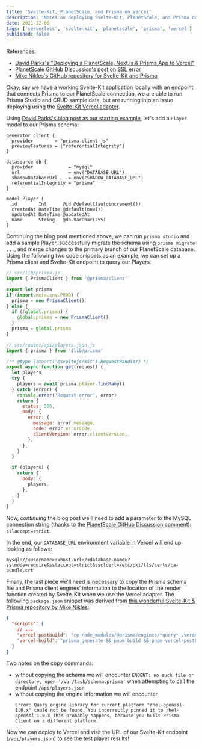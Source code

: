 ```yaml
---
title: 'Svelte-Kit, PlanetScale, and Prisma on Vercel'
description: 'Notes on deploying Svelte-Kit, PlanetScale, and Prisma on Vercel'
date: 2021-12-06
tags: ['serverless', 'svelte-kit', 'planetscale', 'prisma', 'vercel']
published: false
---
```


References:

- [David Parks's "Deploying a PlanetScale, Next.js & Prisma App to Vercel"](https://davidparks.dev/blog/planetscale-deployment-with-prisma/)
- [PlanetScale GitHub Discussion's post on SSL error](https://github.com/planetscale/beta/discussions/82#discussioncomment-1225083)
- [Mike Nikles's GitHub repository for Svelte-Kit and Prisma](https://github.com/mikenikles/sveltekit-prisma/blob/main/package.json#L13)

Okay, say we have a working Svelte-Kit application locally with an endpoint that connects Prisma to our PlanetScale connection, we are able to run Prisma Studio and CRUD sample data, but are running into an issue deploying using the [Svelte-Kit Vercel adapter](https://www.npmjs.com/package/@sveltejs/adapter-vercel).

Using [David Parks's blog post as our starting example](https://davidparks.dev/blog/planetscale-deployment-with-prisma/), let's add a `Player` model to our Prisma schema:

```text
generator client {
  provider        = "prisma-client-js"
  previewFeatures = ["referentialIntegrity"]
}

datasource db {
  provider             = "mysql"
  url                  = env("DATABASE_URL")
  shadowDatabaseUrl    = env("SHADOW_DATABASE_URL")
  referentialIntegrity = "prisma"
}

model Player {
  id        Int      @id @default(autoincrement())
  createdAt DateTime @default(now())
  updatedAt DateTime @updatedAt
  name      String   @db.VarChar(255)
}
```

Continuing the blog post mentioned above, we can run `prisma studio` and add a sample Player, successfully migrate the schema using `prisma migrate ...`, and merge changes to the primary branch of our PlanetScale database. Using the following two code snippets as an example, we can set up a Prisma client and Svelte-Kit endpoint to query our Players.

```js
// src/lib/prisma.js
import { PrismaClient } from '@prisma/client'

export let prisma
if (import.meta.env.PROD) {
  prisma = new PrismaClient()
} else {
  if (!global.prisma) {
    global.prisma = new PrismaClient()
  }
  prisma = global.prisma
}
```

```js
// src/routes/api/players.json.js
import { prisma } from '$lib/prisma'

/** @type {import('@sveltejs/kit').RequestHandler} */
export async function get(request) {
  let players
  try {
    players = await prisma.player.findMany()
  } catch (error) {
    console.error('Request error', error)
    return {
      status: 500,
      body: {
        error: {
          message: error.message,
          code: error.errorCode,
          clientVersion: error.clientVersion,
        },
      },
    }
  }

  if (players) {
    return {
      body: {
        players,
      },
    }
  }
}
```

Now, _continuing_ the blog post we'll need to add a parameter to the MySQL connection string (thanks to the [PlanetScale GitHub Discussion comment](https://github.com/planetscale/beta/discussions/82#discussioncomment-1225083)): `sslaccept=strict`.

In the end, our `DATABASE_URL` environment variable in Vercel will end up looking as follows:

```text
mysql://<username>:<host-url>/<database-name>?sslmode=require&sslaccept=strict&ssclcert=/etc/pki/tls/certs/ca-bundle.crt
```

Finally, the last piece we'll need is necessary to copy the Prisma schema file and Prisma client engines' information to the location of the render function created by Svelte-Kit when we use the Vercel adapter. The following `package.json` snippet was derived from [this wonderful Svelte-Kit & Prisma repository by Mike Nikles](https://github.com/mikenikles/sveltekit-prisma/blob/main/package.json#L13):

```json
{
  "scripts": {
    // ...
    "vercel-postbuild": "cp node_modules/@prisma/engines/*query* .vercel_build_output/functions/node/render/;cp prisma/schema.prisma .vercel_build_output/functions/node/render/",
    "vercel-build": "prisma generate && pnpm build && pnpm vercel-postbuild"
  }
}
```

Two notes on the copy commands:

- without copying the schema we will encounter `ENOENT: no such file or directory, open '/var/task/schema.prisma'` when attempting to call the endpoint `/api/players.json`
- without copying the engine information we will encounter
  ```text
  Error: Query engine library for current platform "rhel-openssl-1.0.x" could not be found. You incorrectly pinned it to rhel-openssl-1.0.x This probably happens, because you built Prisma Client on a different platform.
  ```

Now we can deploy to Vercel and visit the URL of our Svelte-Kit endpoint (`/api/players.json`) to see the test player results!
